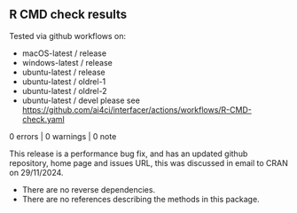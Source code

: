 ## R CMD check results

Tested via github workflows on:
* macOS-latest / release
* windows-latest / release
* ubuntu-latest / release
* ubuntu-latest / oldrel-1
* ubuntu-latest / oldrel-2
* ubuntu-latest / devel
please see https://github.com/ai4ci/interfacer/actions/workflows/R-CMD-check.yaml

0 errors | 0 warnings | 0 note

This release is a performance bug fix, and has an updated github repository,
home page and issues URL, this was discussed in email to CRAN on 29/11/2024.

* There are no reverse dependencies.
* There are no references describing the methods in this package.

